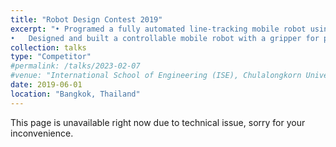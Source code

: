 ```yaml
---
title: "Robot Design Contest 2019"
excerpt: "•	Programed a fully automated line-tracking mobile robot using a PID controller. <br/>
•	Designed and built a controllable mobile robot with a gripper for performing pick and place tasks.<br/><br/> <img src='/images/talks_images/rdc1.jpg' width='450' height='450'><br/> <img src='/images/talks_images/rdc2.jpg' width='450' height='450'>"
collection: talks
type: "Competitor"
#permalink: /talks/2023-02-07
#venue: "International School of Engineering (ISE), Chulalongkorn University"
date: 2019-06-01
location: "Bangkok, Thailand"
---
```

This page is unavailable right now due to technical issue, sorry for your inconvenience.